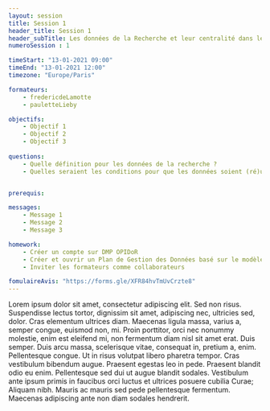```yaml
---
layout: session
title: Session 1
header_title: Session 1
header_subTitle: Les données de la Recherche et leur centralité dans le processus de recherche
numeroSession : 1

timeStart: "13-01-2021 09:00"
timeEnd: "13-01-2021 12:00"
timezone: "Europe/Paris"

formateurs:
    - fredericdeLamotte
    - pauletteLieby

objectifs:
    - Objectif 1
    - Objectif 2
    - Objectif 3
  
questions:
    - Quelle définition pour les données de la recherche ? 
    - Quelles seraient les conditions pour que les données soient (ré)utilisables ?


prerequis:

messages:
    - Message 1
    - Message 2
    - Message 3

homework:
    - Créer un compte sur DMP OPIDoR
    - Créer et ouvrir un Plan de Gestion des Données basé sur le modèle choisi (mode entraînement)
    - Inviter les formateurs comme collaborateurs

fomulaireAvis: "https://forms.gle/XFR84hvTmUvCrzte8"
---
```


Lorem ipsum dolor sit amet, consectetur adipiscing elit. Sed non risus. Suspendisse lectus tortor, dignissim sit amet, adipiscing nec, ultricies sed, dolor. Cras elementum ultrices diam. Maecenas ligula massa, varius a, semper congue, euismod non, mi. Proin porttitor, orci nec nonummy molestie, enim est eleifend mi, non fermentum diam nisl sit amet erat. Duis semper. Duis arcu massa, scelerisque vitae, consequat in, pretium a, enim. Pellentesque congue. Ut in risus volutpat libero pharetra tempor. Cras vestibulum bibendum augue. Praesent egestas leo in pede. Praesent blandit odio eu enim. Pellentesque sed dui ut augue blandit sodales. Vestibulum ante ipsum primis in faucibus orci luctus et ultrices posuere cubilia Curae; Aliquam nibh. Mauris ac mauris sed pede pellentesque fermentum. Maecenas adipiscing ante non diam sodales hendrerit.
